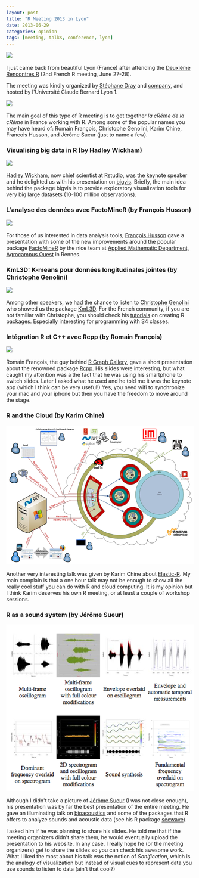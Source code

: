 ```yaml
---
layout: post
title: "R Meeting 2013 in Lyon"
date: 2013-06-29
categories: opinion
tags: [meeting, talks, conference, lyon]
---
```


<img class="centered" src="http://farm4.staticflickr.com/3768/11464124943_c3cee2c2ea_c.jpg" />

I just came back from beautiful Lyon (France) after attending the 
<a href="http://r2013-lyon.sciencesconf.org/" target="_target">Deuxième Rencontres R</a> 
(2nd French R meeting, June 27-28). 

<!--more-->

The meeting was kindly organized by 
<a href="http://pbil.univ-lyon1.fr/members/dray/" target="_blank">Stéphane Dray</a> and 
<a href="http://r2013-lyon.sciencesconf.org/resource/page/id/4" target="_blank">company</a>, 
and hosted by l'Université Claude Bernard Lyon 1.

<img class="centered" src="http://farm4.staticflickr.com/3729/11464114433_b71149f9e4.jpg" />

The main goal of this type of R meeting is to get together *la cRéme de la cRéme* in 
France working with R. Among some of the popular names you may have heard of: Romain 
François, Christophe Genolini, Karim Chine, Francois Husson, and Jérôme Sueur 
(just to name a few).


### Visualising big data in R (by Hadley Wickham)

<img class="centered" src="http://farm4.staticflickr.com/3775/11464002044_4afdf36de5.jpg" />

<a href="http://had.co.nz/" target="_blank">Hadley Wickham</a>, now chief scientist 
at Rstudio, was the keynote speaker and he delighted us with his presentation on 
<a href="https://github.com/hadley/bigvis" target="_target">bigvis</a>. Briefly, the 
main idea behind the package bigvis is to provide exploratory visualization tools for 
very big large datasets (10-100 million observations).


### L'analyse des données avec FactoMineR (by François Husson)

<img class="centered" src="http://farm3.staticflickr.com/2810/11464077156_75c6c6dd60.jpg" />

For those of us interested in data analysis tools, 
<a href="http://math.agrocampus-ouest.fr/infoglueDeliverLive/membres/Francois.Husson" target="_blank">François Husson</a> 
gave a presentation with some of the new improvements around the popular package 
<a href="http://factominer.free.fr/" target="_blank">FactoMineR</a> by the nice team 
at <a href="http://math.agrocampus-ouest.fr/infoglueDeliverLive/" target="_target">Applied Mathematic Department, Agrocampus Ouest</a> 
in Rennes.


### KmL3D: K-means pour données longitudinales jointes (by Christophe Genolini)

<img class="centered" src="http://farm6.staticflickr.com/5546/11464002464_de90984561_o.jpg" />

Among other speakers, we had the chance to listen to 
<a href="http://christophe.genolini.free.fr/" target="_blank">Christophe Genolini</a> 
who showed us the package <a href="http://cran.r-project.org/web/packages/kml3d/index.html" target="_blank">KmL3D</a>. 
For the French community, if you are not familiar with Christophe, you should check 
his <a href="http://christophe.genolini.free.fr/webTutorial/index.php" target="_blank">tutorials</a> 
on creating R packages. Especially interesting for programming with S4 classes.


### Intégration R et C++ avec Rcpp (by Romain François)

<img class="centered" src="http://farm3.staticflickr.com/2885/11464115053_aa0195c75e_o.jpg" />

Romain François, the guy behind <a href="http://gallery.r-enthusiasts.com/" target="_blank">R Graph Gallery</a>, 
gave a short presentation about the renowned package 
<a href="http://cran.r-project.org/web/packages/Rcpp/index.html" target="_blank">Rcpp</a>. 
His slides were interesting, but what caught my attention was a the fact that he was 
using his smartphone to switch slides. Later I asked what he used and he told me it was 
the keynote app (which I think can be very useful!) Yes, you need wifi to synchronize 
your mac and your iphone but then you have the freedom to move around the stage.


### R and the Cloud (by Karim Chine)

<img class="centered" src="/images/blog/elasticr.png" />

Another very interesting talk was given by Karim Chine about 
<a href="http://www.elastic-r.net/" target="_blank">Elastic-R</a>. My main complain is 
that a one hour talk may not be enough to show all the really cool stuff you can do with 
R and cloud computing. It is my opinion but I think Karim deserves his own R meeting, 
or at least a couple of workshop sessions.


### R as a sound system (by Jérôme Sueur)

<img class="centered" src="/images/blog/seewave.png" />

Although I didn't take a picture of 
<a href="http://sueur.jerome.perso.neuf.fr/" target="_blank">Jérôme Sueur</a> 
(I was not close enough), his presentation was by far the best presentation of the 
entire meeting. He gave an illuminating talk on 
<a href="http://en.wikipedia.org/wiki/Bioacoustics" target="_blank">bioacoustics</a> 
and some of the packages that R offers to analyze sounds and acoustic data (see his R 
package <a href="http://rug.mnhn.fr/seewave/" target="_blank">seewave</a>).

I asked him if he was planning to share his slides. He told me that if the meeting 
organizers didn't share them, he would eventually upload the presentation to his website. 
In any case, I really hope he (or the meeting organizers) get to share the slides so you 
can check his awesome work. What I liked the most about his talk was the notion of 
*Sonification*, which is the analogy of visualization but instead of visual cues to 
represent data you use sounds to listen to data (ain't that cool?)
